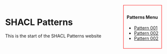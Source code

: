 <style>
    #menu {
        float: right;
        border:solid 1px red;
        padding: 10px;
    }
</style>

<div id="menu">

#### Patterns Menu

* [Pattern 001](patterns/001.md)
* [Pattern 002](patterns/002.md)
* [Pattern 002](patterns/003.md)


</div>

# SHACL Patterns

This is the start of the SHACL Patterns website